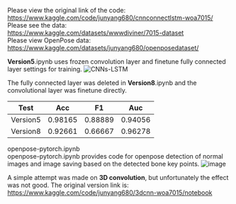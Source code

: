 Please view the original link of the code:  
https://www.kaggle.com/code/junyang680/cnnconnectlstm-woa7015/  
Please see the data:  
https://www.kaggle.com/datasets/wwwdiviner/7015-dataset  
Please view OpenPose data:  
https://www.kaggle.com/datasets/junyang680/openposedataset/  

**Version5**.ipynb uses frozen convolution layer and finetune fully connected layer settings for training.
![CNNs-LSTM](https://github.com/Wdiviner/WOA7015/assets/46164563/28e53189-0182-4e3d-9680-22793268d3d4)

The fully connected layer was deleted in **Version8**.ipynb and the convolutional layer was finetune directly.

|   Test     | Acc   | F1   | Auc  | 
|  ----  | ----  | ----  | ---- |
| Version5  | 0.98165 | 0.88889 | 0.94056 |  
| Version8  | 0.92661 | 0.66667 | 0.96278 |  

openpose-pytorch.ipynb  
openpose-pytorch.ipynb provides code for openpose detection of normal images and image saving based on the detected bone key points.
![image](https://github.com/Wdiviner/WOA7015/assets/46164563/d3cc1edd-8cab-4198-882b-128108a4da4b)


A simple attempt was made on **3D convolution**, but unfortunately the effect was not good. The original version link is:   
https://www.kaggle.com/code/junyang680/3dcnn-woa7015/notebook  
